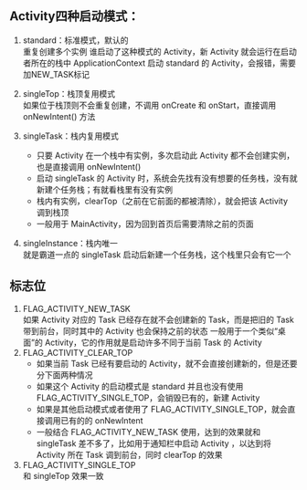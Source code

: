 ## Activity四种启动模式：
1. standard：标准模式，默认的  
重复创建多个实例
谁启动了这种模式的 Activity，新 Activity 就会运行在启动者所在的栈中
ApplicationContext 启动 standard 的 Activity，会报错，需要加NEW_TASK标记

2. singleTop：栈顶复用模式  
如果位于栈顶则不会重复创建，不调用 onCreate 和 onStart，直接调用 onNewIntent() 方法

3. singleTask：栈内复用模式  
    * 只要 Activity 在一个栈中有实例，多次启动此 Activity 都不会创建实例，也是直接调用 onNewIntent()
    * 启动 singleTask 的 Activity 时，系统会先找有没有想要的任务栈，没有就新建个任务栈；有就看栈里有没有实例
    * 栈内有实例，clearTop（之前在它前面的都被清除），就会把该 Activity 调到栈顶
    * 一般用于 MainActivity，因为回到首页后需要清除之前的页面

4. singleInstance：栈内唯一  
就是霸道一点的 singleTask
启动后新建一个任务栈，这个栈里只会有它一个

## 标志位
1. FLAG_ACTIVITY_NEW_TASK  
如果 Activity 对应的 Task 已经存在就不会创建新的 Task，而是把旧的 Task 带到前台，同时其中的 Activity 也会保持之前的状态
一般用于一个类似“桌面”的 Activity，它的作用就是启动许多不同于当前 Task 的 Activity
2. FLAG_ACTIVITY_CLEAR_TOP  
    * 如果当前 Task 已经有要启动的 Activity，就不会直接创建新的，但是还要分下面两种情况
    * 如果这个 Activity 的启动模式是 standard 并且也没有使用 FLAG_ACTIVITY_SINGLE_TOP，会销毁已有的，新建 Activity
    * 如果是其他启动模式或者使用了 FLAG_ACTIVITY_SINGLE_TOP，就会直接调用已有的的 onNewIntent
    * 一般结合 FLAG_ACTIVITY_NEW_TASK 使用，达到的效果就和 singleTask 差不多了，比如用于通知栏中启动 Activity ，以达到将 Activity 所在 Task 调到前台，同时 clearTop 的效果
3. FLAG_ACTIVITY_SINGLE_TOP  
和 singleTop 效果一致